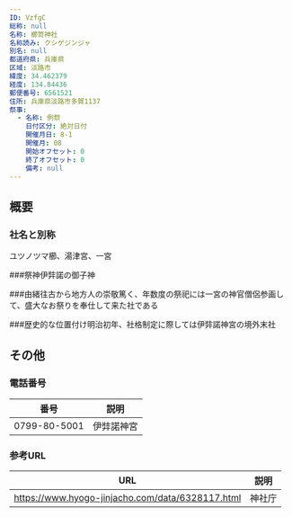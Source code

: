```yaml
---
ID: VzfgC
総称: null
名称: 櫛笥神社
名称読み: クシゲジンジャ
別名: null
都道府県: 兵庫県
区域: 淡路市
緯度: 34.462379
経度: 134.84436
郵便番号: 6561521
住所: 兵庫県淡路市多賀1137
祭事:
  - 名称: 例祭
    日付区分: 絶対日付
    開催月日: 8-1
    開催月: 08
    開始オフセット: 0
    終了オフセット: 0
    備考: null
---
```


## 概要

### 社名と別称

ユツノツマ櫛、湯津宮、一宮

###祭神伊弉諾の御子神

###由緒往古から地方人の崇敬篤く、年数度の祭祀には一宮の神官僧侶参画して、盛大なお祭りを奉仕して来た社である

###歴史的な位置付け明治初年、社格制定に際しては伊弉諾神宮の境外末社

## その他

### 電話番号

| 番号         | 説明       |
| ------------ | ---------- |
| 0799-80-5001 | 伊弉諾神宮 |

### 参考URL

| URL                                              | 説明   |
| ------------------------------------------------ | ------ |
| https://www.hyogo-jinjacho.com/data/6328117.html | 神社庁 |
